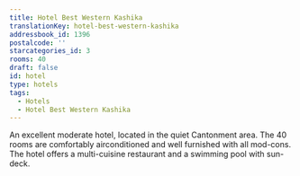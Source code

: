 ```yaml
---
title: Hotel Best Western Kashika
translationKey: hotel-best-western-kashika
addressbook_id: 1396
postalcode: ''
starcategories_id: 3
rooms: 40
draft: false
id: hotel
type: hotels
tags:
  - Hotels
  - Hotel Best Western Kashika
---
```

An excellent moderate hotel, located in the quiet Cantonment area. The 40 rooms are comfortably airconditioned and well furnished with all mod-cons. The hotel offers a multi-cuisine restaurant and a swimming pool with sun-deck.